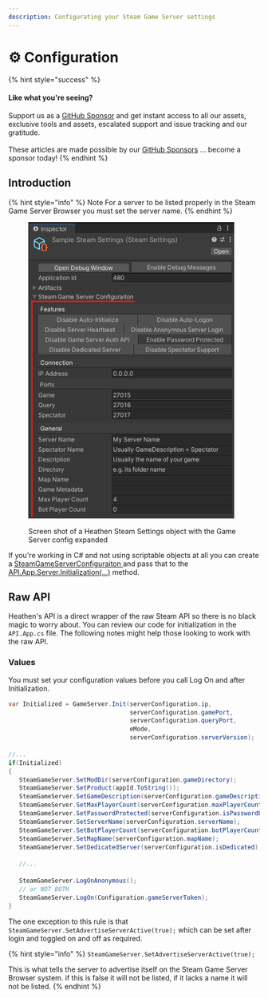```yaml
---
description: Configurating your Steam Game Server settings
---
```


# ⚙ Configuration

{% hint style="success" %}
#### Like what you're seeing?

Support us as a [GitHub Sponsor](../../../../../become-a-sponsor/) and get instant access to all our assets, exclusive tools and assets, escalated support and issue tracking and our gratitude.\
\
These articles are made possible by our [GitHub Sponsors](../../../../../become-a-sponsor/) ... become a sponsor today!
{% endhint %}

## &#x20;Introduction

{% hint style="info" %}
Note For a server to be listed properly in the Steam Game Server Browser you must set the server name.
{% endhint %}

<figure><img src="../../../../../.gitbook/assets/image (4) (2).png" alt=""><figcaption><p>Screen shot of a Heathen Steam Settings object with the Game Server config expanded</p></figcaption></figure>

If you're working in C# and not using scriptable objects at all you can create a [SteamGameServerConfiguraiton ](../../../../../assets/steamworks/unity-engine/objects/steam-game-server-configuration.md)and pass that to the [API.App.Server.Initialization(...)](../../../../../assets/steamworks/unity-engine/api/app.server.md#initialize) method.

## Raw API

Heathen's API is a direct wrapper of the raw Steam API so there is no black magic to worry about. You can review our code for initialization in the `API.App.cs` file. The following notes might help those looking to work with the raw API.

### Values

You must set your configuration values before you call Log On and after Initialization.

```csharp
var Initialized = GameServer.Init(serverConfiguration.ip, 
                                  serverConfiguration.gamePort, 
                                  serverConfiguration.queryPort, 
                                  eMode, 
                                  serverConfiguration.serverVersion);
                                         
//...
if(Initialized)
{
   SteamGameServer.SetModDir(serverConfiguration.gameDirectory);
   SteamGameServer.SetProduct(appId.ToString());
   SteamGameServer.SetGameDescription(serverConfiguration.gameDescription);
   SteamGameServer.SetMaxPlayerCount(serverConfiguration.maxPlayerCount);
   SteamGameServer.SetPasswordProtected(serverConfiguration.isPasswordProtected);
   SteamGameServer.SetServerName(serverConfiguration.serverName);
   SteamGameServer.SetBotPlayerCount(serverConfiguration.botPlayerCount);
   SteamGameServer.SetMapName(serverConfiguration.mapName);
   SteamGameServer.SetDedicatedServer(serverConfiguration.isDedicated);

   //...

   SteamGameServer.LogOnAnonymous();
   // or NOT BOTH
   SteamGameServer.LogOn(Configuration.gameServerToken);
}

```

The one exception to this rule is that `SteamGameServer.SetAdvertiseServerActive(true);` which can be set after login and toggled on and off as required.

{% hint style="info" %}
`SteamGameServer.SetAdvertiseServerActive(true);`

This is what tells the server to advertise itself on the Steam Game Server Browser system. if this is false it will not be listed, if it lacks a name it will not be listed.
{% endhint %}
